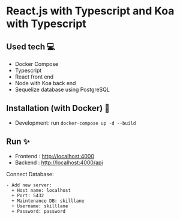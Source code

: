 # React.js with Typescript and Koa with Typescript

## Used tech :computer:

- Docker Compose
- Typescript
- React front end
- Node with Koa back end
- Sequelize database using PostgreSQL

## Installation (with Docker) :rocket:

- Development: run `docker-compose up -d --build`

## Run :sparkles:

- Frontend : [http://localhost:4000](http://localhost:4000)
- Backend : [http://localhost:4000/api](http://localhost:4000/api)

Connect Database:

```
- Add new server:
  + Host name: localhost
  + Port: 5432
  + Maintenance DB: skilllane
  + Username: skilllane
  + Password: password
```

